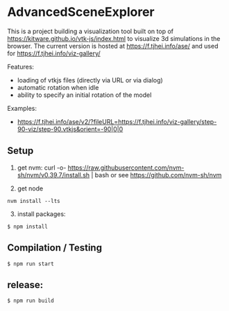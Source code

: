 # AdvancedSceneExplorer

This is a project building a visualization tool built on top of https://kitware.github.io/vtk-js/index.html to visualize 3d simulations in the browser. The current version is hosted at https://f.tjhei.info/ase/ and used for https://f.tjhei.info/viz-gallery/

Features:
- loading of vtkjs files (directly via URL or via dialog)
- automatic rotation when idle
- ability to specify an initial rotation of the model

Examples:
- https://f.tjhei.info/ase/v2/?fileURL=https://f.tjhei.info/viz-gallery/step-90-viz/step-90.vtkjs&orient=-90|0|0


## Setup

1. get nvm:
curl -o- https://raw.githubusercontent.com/nvm-sh/nvm/v0.39.7/install.sh | bash
or see https://github.com/nvm-sh/nvm

2. get node
```
nvm install --lts
```

3. install packages:
```
$ npm install
```

## Compilation / Testing
```
$ npm run start
```
	
## release:
```
$ npm run build
```
